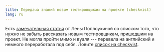 ```yaml
---
title: Передача знаний новым тестировщикам на проекте (checkvist)
lang: ru
---
```


Есть [замечательная статья](http://positiveflower.blogspot.in/2016/04/blog-post.html) от Лены Поплоухиной со списком того, что нужно не забыть рассказать новым тестировщикам, пришедшим на проект. Не могла пройти мимо и вуаля --- перевела на английский и немного переработала под себя. Ловите [список на checkvist](https://checkvist.com/checklists/554667-knowledge-transfer).


